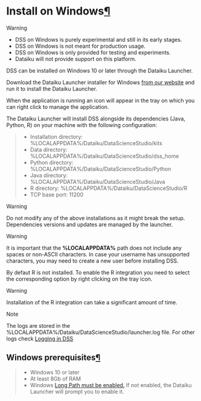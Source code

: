 Install on Windows[¶](#install-on-windows "Permalink to this heading")
======================================================================



Warning


* DSS on Windows is purely experimental and still in its early stages.
* DSS on Windows is not meant for production usage.
* DSS on Windows is only provided for testing and experiments.
* Dataiku will not provide support on this platform.



DSS can be installed on Windows 10 or later through the Dataiku Launcher.


Download the Dataiku Launcher installer for Windows [from our website](https://www.dataiku.com/product/get-started/windows/)
and run it to install the Dataiku Launcher.


When the application is running an icon will appear in the tray on which you can right click to manage the application.


The Dataiku Launcher will install DSS alongside its dependencies (Java, Python, R) on your machine with the following configuration:



> * Installation directory: %LOCALAPPDATA%/Dataiku/DataScienceStudio/kits
> * Data directory: %LOCALAPPDATA%/Dataiku/DataScienceStudio/dss\_home
> * Python directory: %LOCALAPPDATA%/Dataiku/DataScienceStudio/Python
> * Java directory: %LOCALAPPDATA%/Dataiku/DataScienceStudio/Java
> * R directory: %LOCALAPPDATA%/Dataiku/DataScienceStudio/R
> * TCP base port: 11200



Warning


Do not modify any of the above installations as it might break the setup. Dependencies versions and updates are managed by the launcher.




Warning


It is important that the **%LOCALAPPDATA%** path does not include any spaces or non\-ASCII characters.
In case your username has unsupported characters, you may need to create a new user before installing DSS.



By defaut R is not installed. To enable the R integration you need to select the corresponding option by right clicking on the tray icon.



Warning


Installation of the R integration can take a significant amount of time.




Note


The logs are stored in the %LOCALAPPDATA%/Dataiku/DataScienceStudio/launcher.log file.
For other logs check [Logging in DSS](../../operations/logging.html)




Windows prerequisites[¶](#windows-prerequisites "Permalink to this heading")
----------------------------------------------------------------------------



> * Windows 10 or later
> * At least 8Gb of RAM
> * Windows [Long Path must be enabled.](https://docs.microsoft.com/en-us/windows/win32/fileio/maximum-file-path-limitation?tabs=powershell#enable-long-paths-in-windows-10-version-1607-and-later) If not enabled, the Dataiku Launcher will prompt you to enable it.